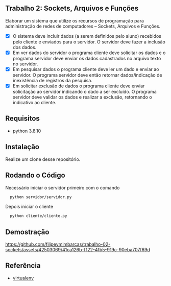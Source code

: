## Trabalho 2: Sockets, Arquivos e Funções
Elaborar um sistema que utilize os recursos de programação para administração de redes
de computadores – Sockets, Arquivos e Funções.
- [x] O sistema deve incluir dados (a serem definidos pelo aluno) recebidos pelo cliente e
enviados para o servidor. O servidor deve fazer a inclusão dos dados.
- [x] Em ver dados do servidor o programa cliente deve solicitar os dados e o programa
servidor deve enviar os dados cadastrados no arquivo texto no servidor.
- [x] Em pesquisar dados o programa cliente deve ler um dado e enviar ao servidor. O
programa servidor deve então retornar dados/indicação de inexistência de registros
da pesquisa.
- [x] Em solicitar exclusão de dados o programa cliente deve enviar solicitação ao
servidor indicando o dado a ser excluído. O programa servidor deve validar os dados
e realizar a exclusão, retornando o indicativo ao cliente.

## Requisitos
- python 3.8.10


## Instalação
Realize um clone desse repositório.

## Rodando o Código

Necessário iniciar o servidor primeiro com o comando 

```bash
  python servidor/servidor.py
```

Depois iniciar o cliente

```bash
  python cliente/cliente.py
```

## Demostração


https://github.com/filipevmimbarcas/trabalho-02-sockets/assets/42503069/41ca126b-f122-4fb5-919c-90eba707f69d



## Referência 

- [virtualenv](https://docs.python.org/pt-br/3/library/venv.html)
